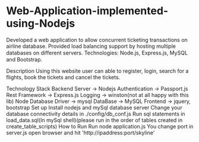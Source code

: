 # Web-Application-implemented-using-Nodejs
 Developed a web application to allow concurrent ticketing transactions on airline database.
 Provided load balancing support by hosting multiple databases on diﬀerent servers. Technologies: Node.js, Express.js, MySQL and Bootstrap.
 
 
Description
Using this website user can able to register, login, search for a flights, book the tickets and cancel the tickets.

Technology Stack
Backend Server -> Nodejs
Authentication -> Passport.js
Rest Framework -> Express.js
Logging -> winston(not at all happy with this lib)
Node Database Driver -> mysql
DataBase -> MySQL
Frontend -> jquery, bootstrap
Set up
Install nodejs and mySql database server
Change your database connectivity details in ./config/db_conf.js
Run sql statements in load_data.sql(In mySql shell)(please run in the order of tables created in create_table_scripts)
How to Run
Run node application.js You change port in server.js
open browser and hit 'http://ipaddress:port/skyline'

